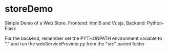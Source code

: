 # storeDemo
Simple Demo of a Web Store. Frontend: html5 and Vuejs, Backend: Python-Flask

For the backend, remember set the PYTHONPATH environment variable to "." and run the webServiceProvider.py from the "src" parent folder
